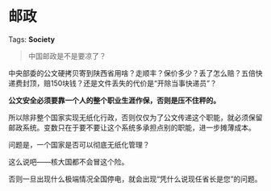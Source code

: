 # 邮政

Tags: **Society**

> 中国邮政是不是要凉了？



中央部委的公文硬拷贝寄到陕西省用啥？走顺丰？保价多少？丢了怎么赔？五倍快递费封顶，赔150块钱？还是文件丢失的代价是“开除当事快递员”？

**公文安全必须要靠一个人的整个职业生涯作保，否则是压不住秤的。**

所以除非整个国家实现无纸化行政，否则仅仅为了公文传递这个职能，就必须保留邮政系统。变数只在于要不要让这个系统多承担点别的职能，进一步摊薄成本。

问题是，一个国家是否可以彻底无纸化管理？

这么说吧——核大国都不会冒这个险。

否则一旦出现什么极端情况全国停电，就会出现“凭什么说现任省长是您”的问题。



